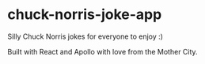 # chuck-norris-joke-app
Silly Chuck Norris jokes for everyone to enjoy :)

Built with React and Apollo with love from the Mother City.
